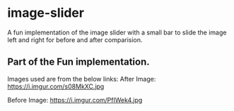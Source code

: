 # image-slider
A fun  implementation of the image slider with a small bar to slide the image left and right for before and after comparision.


## Part of the Fun implementation.


Images used are from the below links:
After Image: https://i.imgur.com/s08MkXC.jpg

Before Image: https://i.imgur.com/PfIWek4.jpg
